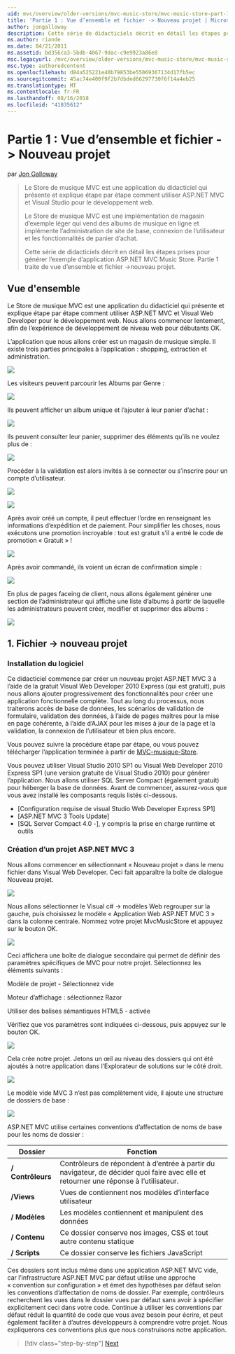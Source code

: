 ```yaml
---
uid: mvc/overview/older-versions/mvc-music-store/mvc-music-store-part-1
title: 'Partie 1 : Vue d’ensemble et fichier -> Nouveau projet | Microsoft Docs'
author: jongalloway
description: Cette série de didacticiels décrit en détail les étapes prises pour générer l’exemple d’application ASP.NET MVC Music Store. Partie 1 traite de vue d’ensemble et fichier -> Nouveau projet.
ms.author: riande
ms.date: 04/21/2011
ms.assetid: bd356ca3-5bdb-4067-9dac-c9e9923a86e8
msc.legacyurl: /mvc/overview/older-versions/mvc-music-store/mvc-music-store-part-1
msc.type: authoredcontent
ms.openlocfilehash: d84a525221e40b79853be55069367134d17fb5ec
ms.sourcegitcommit: 45ac74e400f9f2b7dbded66297730f6f14a4eb25
ms.translationtype: MT
ms.contentlocale: fr-FR
ms.lasthandoff: 08/16/2018
ms.locfileid: "41835612"
---
```

<a name="part-1-overview-and-file-new-project"></a>Partie 1 : Vue d’ensemble et fichier -> Nouveau projet
====================
par [Jon Galloway](https://github.com/jongalloway)

> Le Store de musique MVC est une application du didacticiel qui présente et explique étape par étape comment utiliser ASP.NET MVC et Visual Studio pour le développement web.  
>   
> Le Store de musique MVC est une implémentation de magasin d’exemple léger qui vend des albums de musique en ligne et implémente l’administration de site de base, connexion de l’utilisateur et les fonctionnalités de panier d’achat.  
>   
> Cette série de didacticiels décrit en détail les étapes prises pour générer l’exemple d’application ASP.NET MVC Music Store. Partie 1 traite de vue d’ensemble et fichier -&gt;nouveau projet.


## <a name="overview"></a>Vue d'ensemble

Le Store de musique MVC est une application du didacticiel qui présente et explique étape par étape comment utiliser ASP.NET MVC et Visual Web Developer pour le développement web. Nous allons commencer lentement, afin de l’expérience de développement de niveau web pour débutants OK.

L’application que nous allons créer est un magasin de musique simple. Il existe trois parties principales à l’application : shopping, extraction et administration.

![](mvc-music-store-part-1/_static/image1.jpg)

Les visiteurs peuvent parcourir les Albums par Genre :

![](mvc-music-store-part-1/_static/image2.jpg)

Ils peuvent afficher un album unique et l’ajouter à leur panier d’achat :

![](mvc-music-store-part-1/_static/image3.jpg)

Ils peuvent consulter leur panier, supprimer des éléments qu’ils ne voulez plus de :

![](mvc-music-store-part-1/_static/image4.jpg)

Procéder à la validation est alors invités à se connecter ou s’inscrire pour un compte d’utilisateur.

![](mvc-music-store-part-1/_static/image1.png)

![](mvc-music-store-part-1/_static/image2.png)

Après avoir créé un compte, il peut effectuer l’ordre en renseignant les informations d’expédition et de paiement. Pour simplifier les choses, nous exécutons une promotion incroyable : tout est gratuit s’il a entré le code de promotion « Gratuit » !

![](mvc-music-store-part-1/_static/image5.jpg)

Après avoir commandé, ils voient un écran de confirmation simple :

![](mvc-music-store-part-1/_static/image6.jpg)

En plus de pages faceing de client, nous allons également générer une section de l’administrateur qui affiche une liste d’albums à partir de laquelle les administrateurs peuvent créer, modifier et supprimer des albums :

![](mvc-music-store-part-1/_static/image7.jpg)

## <a name="1-file--gt-new-project"></a>1. Fichier -&gt; nouveau projet

### <a name="installing-the-software"></a>Installation du logiciel

Ce didacticiel commence par créer un nouveau projet ASP.NET MVC 3 à l’aide de la gratuit Visual Web Developer 2010 Express (qui est gratuit), puis nous allons ajouter progressivement des fonctionnalités pour créer une application fonctionnelle complète. Tout au long du processus, nous traiterons accès de base de données, les scénarios de validation de formulaire, validation des données, à l’aide de pages maîtres pour la mise en page cohérente, à l’aide d’AJAX pour les mises à jour de la page et la validation, la connexion de l’utilisateur et bien plus encore.

Vous pouvez suivre la procédure étape par étape, ou vous pouvez télécharger l’application terminée à partir de [MVC-musique-Store](https://github.com/evilDave/MVC-Music-Store).

Vous pouvez utiliser Visual Studio 2010 SP1 ou Visual Web Developer 2010 Express SP1 (une version gratuite de Visual Studio 2010) pour générer l’application. Nous allons utiliser SQL Server Compact (également gratuit) pour héberger la base de données. Avant de commencer, assurez-vous que vous avez installé les composants requis listés ci-dessous.


- [Configuration requise de visual Studio Web Developer Express SP1]
- [ASP.NET MVC 3 Tools Update]
- [SQL Server Compact 4.0 -], y compris la prise en charge runtime et outils


### <a name="creating-a-new-aspnet-mvc-3-project"></a>Création d’un projet ASP.NET MVC 3

Nous allons commencer en sélectionnant « Nouveau projet » dans le menu fichier dans Visual Web Developer. Ceci fait apparaître la boîte de dialogue Nouveau projet.

![](mvc-music-store-part-1/_static/image5.png)

Nous allons sélectionner le Visual c# -&gt; modèles Web regrouper sur la gauche, puis choisissez le modèle « Application Web ASP.NET MVC 3 » dans la colonne centrale. Nommez votre projet MvcMusicStore et appuyez sur le bouton OK.

![](mvc-music-store-part-1/_static/image8.jpg)

Ceci affichera une boîte de dialogue secondaire qui permet de définir des paramètres spécifiques de MVC pour notre projet. Sélectionnez les éléments suivants :

Modèle de projet - Sélectionnez vide

Moteur d’affichage : sélectionnez Razor

Utiliser des balises sémantiques HTML5 - activée

Vérifiez que vos paramètres sont indiquées ci-dessous, puis appuyez sur le bouton OK.

![](mvc-music-store-part-1/_static/image9.jpg)

Cela crée notre projet. Jetons un œil au niveau des dossiers qui ont été ajoutés à notre application dans l’Explorateur de solutions sur le côté droit.

![](mvc-music-store-part-1/_static/image10.jpg)

Le modèle vide MVC 3 n’est pas complètement vide, il ajoute une structure de dossiers de base :

![](mvc-music-store-part-1/_static/image6.png)

ASP.NET MVC utilise certaines conventions d’affectation de noms de base pour les noms de dossier :

| **Dossier** | **Fonction** |
| --- | --- |
| **/ Contrôleurs** | Contrôleurs de répondent à d’entrée à partir du navigateur, de décider quoi faire avec elle et retourner une réponse à l’utilisateur. |
| **/Views** | Vues de contiennent nos modèles d’interface utilisateur |
| **/ Modèles** | Les modèles contiennent et manipulent des données |
| **/ Contenu** | Ce dossier conserve nos images, CSS et tout autre contenu statique |
| **/ Scripts** | Ce dossier conserve les fichiers JavaScript |

Ces dossiers sont inclus même dans une application ASP.NET MVC vide, car l’infrastructure ASP.NET MVC par défaut utilise une approche « convention sur configuration » et émet des hypothèses par défaut selon les conventions d’affectation de noms de dossier. Par exemple, contrôleurs recherchent les vues dans le dossier vues par défaut sans avoir à spécifier explicitement ceci dans votre code. Continue à utiliser les conventions par défaut réduit la quantité de code que vous avez besoin pour écrire, et peut également faciliter à d’autres développeurs à comprendre votre projet. Nous expliquerons ces conventions plus que nous construisons notre application.

> [!div class="step-by-step"]
> [Next](mvc-music-store-part-2.md)
